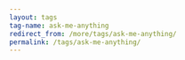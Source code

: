 ```yaml
---
layout: tags
tag-name: ask-me-anything
redirect_from: /more/tags/ask-me-anything/
permalink: /tags/ask-me-anything/
---
```

